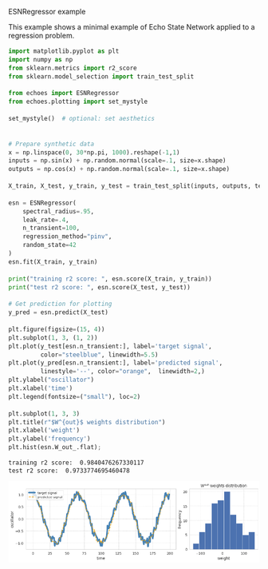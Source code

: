 ESNRegressor example

This example shows a minimal example of Echo State Network
applied to a regression problem.


```python
import matplotlib.pyplot as plt
import numpy as np
from sklearn.metrics import r2_score
from sklearn.model_selection import train_test_split

from echoes import ESNRegressor
from echoes.plotting import set_mystyle

set_mystyle()  # optional: set aesthetics


# Prepare synthetic data 
x = np.linspace(0, 30*np.pi, 1000).reshape(-1,1)
inputs = np.sin(x) + np.random.normal(scale=.1, size=x.shape)
outputs = np.cos(x) + np.random.normal(scale=.1, size=x.shape)

X_train, X_test, y_train, y_test = train_test_split(inputs, outputs, test_size=.3, shuffle=False)

esn = ESNRegressor(
    spectral_radius=.95,
    leak_rate=.4,
    n_transient=100,
    regression_method="pinv",
    random_state=42
)
esn.fit(X_train, y_train)

print("training r2 score: ", esn.score(X_train, y_train))
print("test r2 score: ", esn.score(X_test, y_test))

# Get prediction for plotting
y_pred = esn.predict(X_test)

plt.figure(figsize=(15, 4))
plt.subplot(1, 3, (1, 2))
plt.plot(y_test[esn.n_transient:], label='target signal',
         color="steelblue", linewidth=5.5)
plt.plot(y_pred[esn.n_transient:], label='predicted signal',
         linestyle='--', color="orange",  linewidth=2,)
plt.ylabel("oscillator")
plt.xlabel('time')
plt.legend(fontsize=("small"), loc=2)

plt.subplot(1, 3, 3)
plt.title(r"$W^{out}$ weights distribution")
plt.xlabel('weight')
plt.ylabel('frequency')
plt.hist(esn.W_out_.flat);
```

    training r2 score:  0.9840476267330117
    test r2 score:  0.9733774695460478

![png](plot_regressor_sincos_0_1.png)
